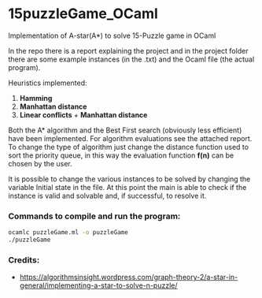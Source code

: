 # 15puzzleGame_OCaml
Implementation of A-star(A*) to solve 15-Puzzle game in OCaml


In the repo there is a report explaining the project and in the project folder there are some example instances (in the .txt) and the Ocaml file (the actual program).

Heuristics implemented:
1. **Hamming**
2. **Manhattan distance**
3. **Linear conflicts** + **Manhattan distance**

Both the A* algorithm and the Best First search (obviously less efficient) have been implemented.
For algorithm evaluations see the attached report.
To change the type of algorithm just change the distance function used to sort the priority queue, in this way the evaluation function **f(n)** can be chosen by the user.

It is possible to change the various instances to be solved by changing the variable Initial state in the file. At this point the main is able to check if the instance is valid and solvable and, if successful, to resolve it.

### Commands to compile and run the program:
```bash 
ocamlc puzzleGame.ml -o puzzleGame
./puzzleGame
```

### Credits:
* https://algorithmsinsight.wordpress.com/graph-theory-2/a-star-in-general/implementing-a-star-to-solve-n-puzzle/
